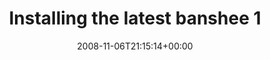 ---
retweeted: false
source: <a href="http://twitter.com" rel="nofollow">Twitter Web Client</a>
entities:
  hashtags:
  - text: shiver
    indices:
    - '63'
    - '70'
  symbols: []
  user_mentions: []
  urls: []
display_text_range:
- '0'
- '70'
favorite_count: '0'
id_str: '993911419'
truncated: false
retweet_count: '0'
id: '993911419'
created_at: Thu Nov 06 21:15:14 +0000 2008
favorited: false
full_text: 'Installing the latest banshee 1.3.1 from banshee-unstable ppa. #shiver'
lang: en
tags:
- shiver
- pesos:twitter
date: '2008-11-06T21:15:14+00:00'
src: https://twitter.com/bascht/status/993911419
original_url: https://twitter.com/bascht/status/993911419
type: twitter_tweet
text: 'Installing the latest banshee 1.3.1 from banshee-unstable ppa. #shiver'
title: Installing the latest banshee 1

---